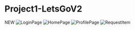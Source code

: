 # Project1-LetsGoV2
NEW
![LoginPage](https://user-images.githubusercontent.com/42355971/163455203-a2550c76-fbc0-4860-a7a8-de929e44fc6c.PNG)
![HomePage](https://user-images.githubusercontent.com/42355971/163455391-8fc30507-9b1c-4cc6-af6d-8820434d19ed.PNG)
![ProfilePage](https://user-images.githubusercontent.com/42355971/163455574-e7008fc5-eade-4df3-8449-54bfbc234b97.PNG)
![RequestItem](https://user-images.githubusercontent.com/42355971/163455644-315714e5-fa02-44d4-983d-3cf50f193f39.PNG)
